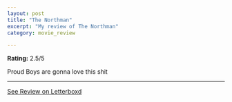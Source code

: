 ```yaml
---
layout: post
title: "The Northman"
excerpt: "My review of The Northman"
category: movie_review

---
```


**Rating:** 2.5/5

Proud Boys are gonna love this shit

<hr>

[See Review on Letterboxd](https://boxd.it/2PbmFR)
